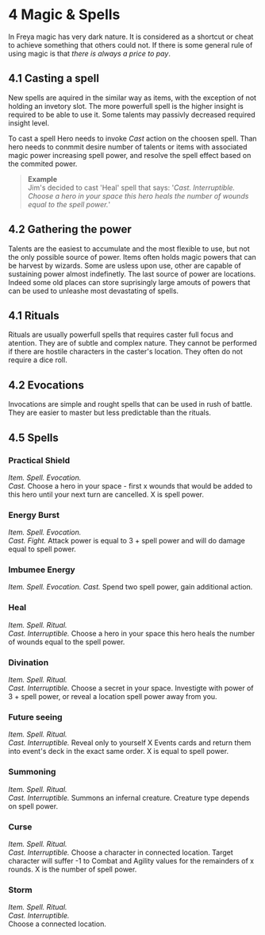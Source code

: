 # 4 Magic & Spells

In Freya magic has very dark nature. It is considered as a shortcut or cheat to achieve something that others could not. If there is some general rule of using magic is that *there is always a price to pay*.

## 4.1 Casting a spell
New spells are aquired in the similar way as items, with the exception of not holding an invetory slot. The more powerfull spell is the higher insight is required to be able to use it. Some talents may passivly decreased required insight level.

To cast a spell Hero needs to invoke *Cast* action on the choosen spell. Than hero needs to conmmit desire number of talents or items with associated magic power increasing spell power, and resolve the spell effect based on the commited power.

>**Example**  
Jim's decided to cast 'Heal' spell that says: '*Cast. Interruptible. Choose a hero in your space this hero heals the number of wounds equal to the spell power.*'

## 4.2 Gathering the power
Talents are the easiest to accumulate and the most flexible to use, but not the only possible source of power. Items often holds magic powers that can be harvest by wizards. Some are usless upon use, other are capable of sustaining power almost indefinetly. The last source of power are locations. Indeed some old places can store suprisingly large amouts of powers that can be used to unleashe most devastating of spells.

## 4.1 Rituals
Rituals are usually powerfull spells that requires caster full focus and atention. They are of subtle and complex nature. They cannot be performed if there are hostile characters in the caster's location. They often do not require a dice roll.

## 4.2 Evocations
Invocations are simple and rought spells that can be used in rush of battle. They are easier to master but less predictable than the rituals.

## 4.5 Spells

### Practical Shield
*Item. Spell. Evocation.*   
*Cast.* Choose a hero in your space - first x wounds that would be added to this hero until your next turn are cancelled. X is spell power.

### Energy Burst
*Item. Spell. Evocation.*  
*Cast. Fight.* Attack power is equal to 3 + spell power and will do damage equal to spell power.

### Imbumee Energy
*Item. Spell. Evocation.*
*Cast.* Spend two spell power, gain additional action.

### Heal
*Item. Spell. Ritual.*  
*Cast. Interruptible.* Choose a hero in your space this hero heals the number of wounds equal to the spell power.

### Divination
*Item. Spell. Ritual.*  
*Cast. Interruptible.* Choose a secret in your space. Investigte with power of 3 + spell power, or reveal a location spell power away from you.

### Future seeing
*Item. Spell. Ritual.*  
*Cast. Interruptible.* Reveal only to yourself X Events cards and return them into event's deck in the exact same order. X is equal to spell power.

### Summoning
*Item. Spell. Ritual.*  
*Cast. Interruptible.* Summons an infernal creature. Creature type depends on spell power.

### Curse
*Item. Spell. Ritual.*  
*Cast. Interruptible.* Choose a character in connected location. Target character will suffer -1 to Combat and Agility values for the remainders of x rounds. X is the number of spell power.

### Storm
*Item. Spell. Ritual.*  
*Cast. Interruptible.*  
Choose a connected location.